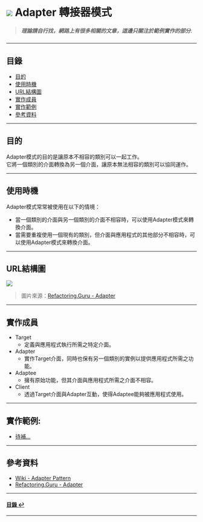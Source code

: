 # ![](https://drive.google.com/uc?id=10INx5_pkhMcYRdx_OO4rXNXxcsvPtBYq) Adapter 轉接器模式
> ##### 理論請自行找，網路上有很多相關的文章，這邊只關注於範例實作的部分.

---

<!--ts-->
## 目錄
* [目的](#目的)
* [使用時機](#使用時機)
* [URL結構圖](#url結構圖)
* [實作成員](#實作成員)
* [實作範例](#實作範例)
* [參考資料](#參考資料)
<!--te-->

---

## 目的
Adapter模式的目的是讓原本不相容的類別可以一起工作。<br>
它將一個類別的介面轉換為另一個介面，讓原本無法相容的類別可以協同運作。

---

## 使用時機
Adapter模式常常被使用在以下的情境：
- 當一個類別的介面與另一個類別的介面不相容時，可以使用Adapter模式來轉換介面。
- 當需要重複使用一個現有的類別，但介面與應用程式的其他部分不相容時，可以使用Adapter模式來轉換介面。

---

## URL結構圖
![](https://drive.google.com/uc?id=1mCelcRfe8SdD1-eaxEdGygphti_787uy)
> 圖片來源：[Refactoring.Guru - Adapter](https://refactoring.guru/design-patterns/adapter)

---

## 實作成員
* Target
  * 定義與應用程式執行所需之特定介面。
* Adapter
  * 實作Target介面，同時也保有另一個類別的實例以提供應用程式所需之功能。
* Adaptee
  * 擁有原始功能，但其介面與應用程式所需之介面不相容。
* Client
  * 透過Target介面與Adapter互動，使得Adaptee能夠被應用程式使用。

---

## 實作範例:
- [待補...]() 

---

## 參考資料
* [Wiki - Adapter Pattern](https://en.wikipedia.org/wiki/Adapter_pattern) <br>
* [Refactoring.Guru - Adapter](https://refactoring.guru/design-patterns/adapter) <br>

---

<!--ts-->
#### [目錄 ↩](#目錄)
<!--te-->
---
